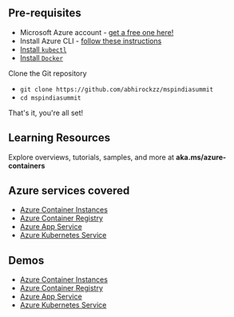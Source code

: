 ## Pre-requisites

- Microsoft Azure account - [get a free one here!](https://azure.microsoft.com/free/?WT.mc_id=mspindiasummit-github-abhishgu)
- Install Azure CLI - [follow these instructions](https://docs.microsoft.com/cli/azure/install-azure-cli?view=azure-cli-latest&WT.mc_id=mspindiasummit-github-abhishgu)
- [Install `kubectl`](https://kubernetes.io/docs/tasks/tools/install-kubectl/)
- [Install `Docker`](https://docs.docker.com/install/)

Clone the Git repository

- `git clone https://github.com/abhirockzz/mspindiasummit`
- `cd mspindiasummit`

That's it, you're all set!

## Learning Resources

Explore overviews, tutorials, samples, and more at 
**aka.ms/azure-containers**

## Azure services covered

- [Azure Container Instances](https://docs.microsoft.com/azure/container-instances/?WT.mc_id=mspindiasummit-github-abhishgu)
- [Azure Container Registry](https://docs.microsoft.com/azure/container-registry/?WT.mc_id=mspindiasummit-github-abhishgu)
- [Azure App Service](https://docs.microsoft.com/azure/app-service/?WT.mc_id=mspindiasummit-github-abhishgu)
- [Azure Kubernetes Service](https://docs.microsoft.com/azure/aks/?WT.mc_id=mspindiasummit-github-abhishgu)

## Demos

- [Azure Container Instances](1-aci-demo.md)
- [Azure Container Registry](2-acr-demo.md)
- [Azure App Service](3-app-service-demo.md)
- [Azure Kubernetes Service](4-aks-demo.md)